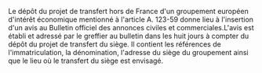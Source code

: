 
  
Le dépôt du projet de transfert hors de France d'un groupement européen d'intérêt économique mentionné à l'article A. 123-59 donne lieu à l'insertion d'un avis au Bulletin officiel des annonces civiles et commerciales.L'avis est établi et adressé par le greffier au bulletin dans les huit jours à compter du dépôt du projet de transfert du siège. Il contient les références de l'immatriculation, la dénomination, l'adresse du siège du groupement ainsi que le lieu où le transfert du siège est envisagé.

